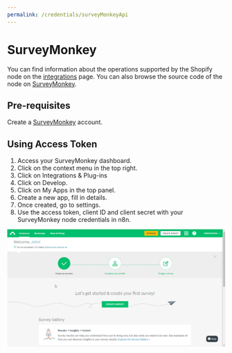 ```yaml
---
permalink: /credentials/surveyMonkeyApi
---
```


# SurveyMonkey
You can find information about the operations supported by the Shopify node on the [integrations](https://n8n.io/integrations/n8n-nodes-base.surveyMonkeyTrigger) page. You can also browse the source code of the node on [SurveyMonkey](https://github.com/n8n-io/n8n/tree/master/packages/nodes-base/nodes/SurveyMonkey).


## Pre-requisites

Create a [SurveyMonkey](https://surveymonkey.com/) account.

## Using Access Token

1. Access your SurveyMonkey dashboard.
2. Click on the context menu in the top right.
3. Click on Integrations & Plug-ins
4. Click on Develop.
5. Click on My Apps in the top panel.
6. Create a new app, fill in details.
7. Once created, go to settings.
8. Use the access token, client ID and client secret with your SurveyMonkey node credentials in n8n.

![Getting SurveyMonkey credentials](./using-access-token.gif)





